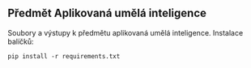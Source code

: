 ## Předmět Aplikovaná umělá inteligence

Soubory a výstupy k předmětu aplikovaná umělá inteligence. Instalace balíčků: 

```pip install -r requirements.txt```
